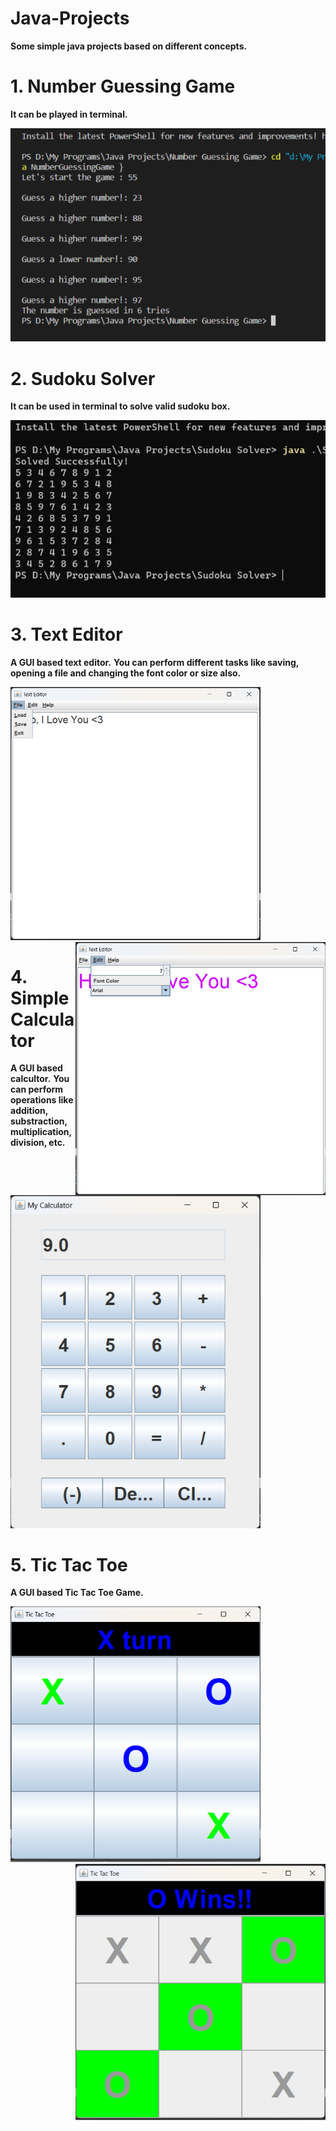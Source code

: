 # Java-Projects
**Some simple java projects based on different concepts.**

# 1. Number Guessing Game
**It can be played in terminal.**

<img src="Number%20Guessing%20Game/Screenshot.png" >

# 2. Sudoku Solver
**It can be used in terminal to solve valid sudoku box.**

<img src="Sudoku%20Solver/Screenshot.png" >

# 3. Text Editor
**A GUI based text editor.**
**You can perform different tasks like saving, opening a file and changing the font color or size also.**

<img src="Text%20Editor/Screenshot_filemenu.png" width="400">                <img align="right" src="Text%20Editor/Screenshot_editmenu.png" width="400">

# 4. Simple Calculator
**A GUI based calcultor.**
**You can perform operations like addition, substraction, multiplication, division, etc.**

<img src="Simple%20Calculator/Screenshot.png" width="400">

# 5. Tic Tac Toe
**A GUI based Tic Tac Toe Game.**

<img src="TicTacToe/Screenshot_playing.png" width="400">                               <img align="right" src="TicTacToe/Screenshot_winner.png" width="400">
